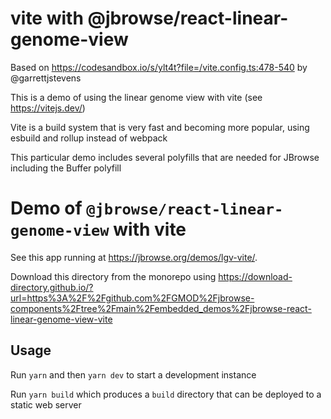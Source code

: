 # vite with @jbrowse/react-linear-genome-view

Based on https://codesandbox.io/s/ylt4t?file=/vite.config.ts:478-540 by
@garrettjstevens

This is a demo of using the linear genome view with vite (see
https://vitejs.dev/)

Vite is a build system that is very fast and becoming more popular, using
esbuild and rollup instead of webpack

This particular demo includes several polyfills that are needed for JBrowse
including the Buffer polyfill

# Demo of `@jbrowse/react-linear-genome-view` with vite

See this app running at https://jbrowse.org/demos/lgv-vite/.

Download this directory from the monorepo using
https://download-directory.github.io/?url=https%3A%2F%2Fgithub.com%2FGMOD%2Fjbrowse-components%2Ftree%2Fmain%2Fembedded_demos%2Fjbrowse-react-linear-genome-view-vite

## Usage

Run `yarn` and then `yarn dev` to start a development instance

Run `yarn build` which produces a `build` directory that can be deployed to a
static web server
